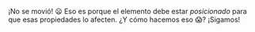 ¡No se movió! :frowning: Eso es porque el elemento debe estar _posicionado_ para que esas propiedades lo afecten. ¿Y cómo hacemos eso :scream:? ¡Sigamos!